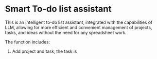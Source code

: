 # Smart To-do list assistant 

This is an intelligent to-do list assistant, integrated with the capabilities of LLM, allowing for more efficient and convenient management of projects, tasks, and ideas without the need for any spreadsheet work.

[]("resource/structure.png")

The function includes:

1. Add project and task, the task is